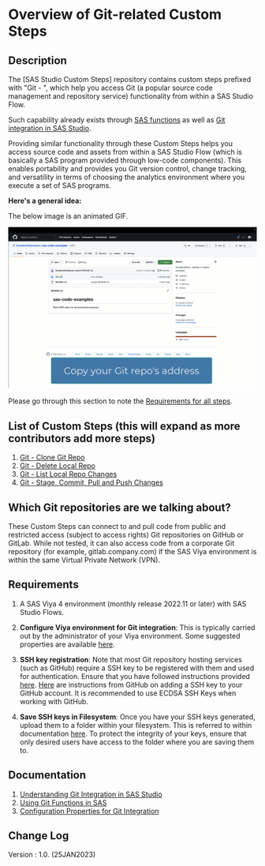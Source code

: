 # Overview of Git-related Custom Steps

## Description

The [SAS Studio Custom Steps] repository contains custom steps prefixed with "Git - ", which help you access Git (a popular source code management and repository service) functionality from within a SAS Studio Flow.

Such capability already exists through [SAS functions](https://documentation.sas.com/?cdcId=pgmsascdc&cdcVersion=default&docsetId=lefunctionsref&docsetTarget=n10pxql65jtf4sn11m3d6jzcrgcz.htm) as well as [Git integration in SAS Studio](https://documentation.sas.com/?cdcId=webeditorcdc&cdcVersion=default&docsetId=webeditorug&docsetTarget=p0puc7muifjjycn1uemlm9lj1jkt.htm).

Providing similar functionality through these Custom Steps helps you access source code and assets from within a SAS Studio Flow (which is basically a SAS program provided through low-code components).  This enables portability and provides you Git version control, change tracking, and versatility in terms of choosing the analytics environment where you execute a set of SAS programs.   

**Here's a general idea:**

The below image is an animated GIF.

![Demonstrate Git Functions](./img/demonstrate-git-functions.gif)

Please go through this section to note the [Requirements for all steps](#requirements). 

## List of Custom Steps (this will expand as more contributors add more steps)

1. [Git - Clone Git Repo](./README.md)
2. [Git - Delete Local Repo](../Git%20-%20Delete%20Local%20Repo/README.md)
3. [Git - List Local Repo Changes](../Git%20-%20List%20Local%20Repo%20Changes)
4. [Git - Stage, Commit, Pull and Push Changes](../Git%20-%20Stage%2C%20Commit%2C%20Pull%20and%20Push%20Changes)

## Which Git repositories are we talking about?

These Custom Steps can connect to and pull code from public and restricted access (subject to access rights) Git repositories on GitHub or GitLab. While not tested, it can also access code from a corporate Git repository (for example, gitlab.company.com) if the SAS Viya environment is within the same Virtual Private Network (VPN).

## Requirements

1. A SAS Viya 4 environment (monthly release 2022.11 or later) with SAS Studio Flows.

2. **Configure Viya environment for Git integration**: This is typically carried out by the administrator of your Viya environment. Some suggested properties are available [here](https://go.documentation.sas.com/doc/en/sasstudiocdc/v_035/webeditorcdc/webeditorag/p1a2vn20wzwkumn1freonkz81mx5.htm).

3. **SSH key registration**: Note that most Git repository hosting services (such as GitHub) require a SSH key to be registered with them and used for authentication. Ensure that you have followed instructions provided [here](https://go.documentation.sas.com/doc/en/sasstudiocdc/default/webeditorcdc/webeditorug/p0urbfmbb9lkpdn15yzavxdk1lgk.htm). [Here](https://docs.github.com/en/authentication/connecting-to-github-with-ssh/adding-a-new-ssh-key-to-your-github-account) are instructions from GitHub on adding a SSH key to your GitHub account. It is recommended to use ECDSA SSH Keys when working with GitHub.

4. **Save SSH keys in Filesystem**: Once you have your SSH keys generated, upload them to a folder within your filesystem. This is referred to within documentation [here](https://go.documentation.sas.com/doc/en/sasstudiocdc/v_035/webeditorcdc/webeditorug/p0urbfmbb9lkpdn15yzavxdk1lgk.htm).  To protect the integrity of your keys, ensure that only desired users have access to the folder where you are saving them to.

## Documentation
1. [Understanding Git Integration in SAS Studio](https://go.documentation.sas.com/doc/en/sasstudiocdc/default/webeditorcdc/webeditorug/p0puc7muifjjycn1uemlm9lj1jkt.htm)
2. [Using Git Functions in SAS](https://go.documentation.sas.com/doc/en/pgmsascdc/default/lefunctionsref/n1mlc3f9w9zh9fn13qswiq6hrta0.htm)
3. [Configuration Properties for Git Integration](https://go.documentation.sas.com/doc/en/sasstudiocdc/default/webeditorcdc/webeditorag/p1a2vn20wzwkumn1freonkz81mx5.htm)

## Change Log
Version : 1.0.   (25JAN2023)


